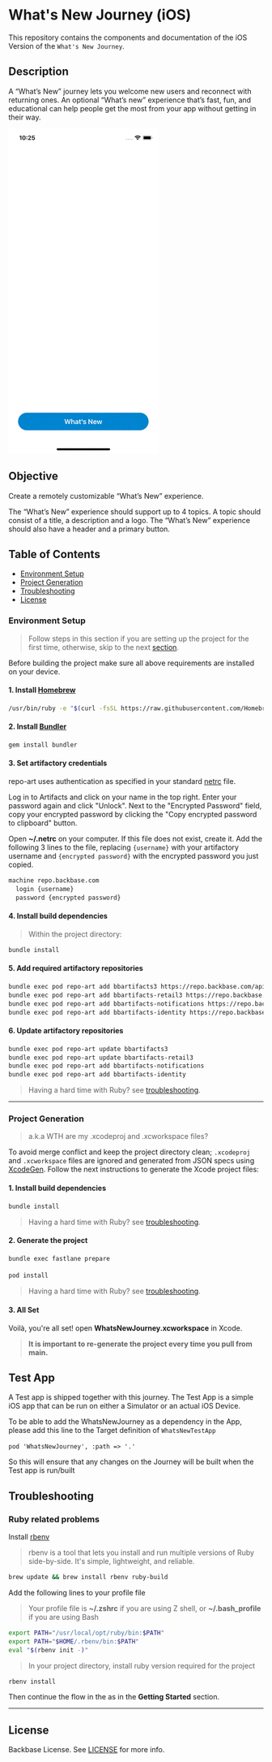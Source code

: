 # What's New Journey (iOS)

This repository contains the components and documentation of the iOS Version of the `What's New Journey`.

## Description
A “What’s New” journey lets you welcome new users and reconnect with returning ones. An optional “What’s new” experience that’s fast, fun, and educational can help people get the most from your app without getting in their way.

![WhatsNewJourneyExample](./Documents/whatsNewJourneyExample.gif)


## Objective
Create a remotely customizable “What’s New” experience.

The “What’s New” experience should support up to 4 topics. A topic should consist of a title, a description and a logo. The “What’s New” experience should also have a header and a primary button.

## Table of Contents

- [Environment Setup](#environment-setup)
- [Project Generation](#project-generation)
- [Troubleshooting](#troubleshooting)
- [License](#license)


### Environment Setup

> Follow steps in this section if you are setting up the project for the first time, otherwise, skip to the next [section](#project-generation).

Before building the project make sure all above requirements are installed on your device.

#### 1. Install [Homebrew](https://brew.sh/)

```sh
/usr/bin/ruby -e "$(curl -fsSL https://raw.githubusercontent.com/Homebrew/install/master/install)"
```

#### 2. Install [Bundler](https://bundler.io/)

```sh
gem install bundler
```

#### 3. Set artifactory credentials

repo-art uses authentication as specified in your standard [netrc](https://www.gnu.org/software/inetutils/manual/html_node/The-_002enetrc-file.html) file.

Log in to Artifacts and click on your name in the top right. Enter your password again and click "Unlock". Next to the "Encrypted Password" field, copy your encrypted password by clicking the "Copy encrypted password to clipboard" button.

Open **~/.netrc** on your computer. If this file does not exist, create it.
Add the following 3 lines to the file, replacing `{username}` with your artifactory username and `{encrypted password}` with the encrypted password you just copied.

```txt
machine repo.backbase.com
  login {username}
  password {encrypted password}
```

#### 4. Install build dependencies

> Within the project directory:

```sh
bundle install
```

#### 5. Add required artifactory repositories

```sh
bundle exec pod repo-art add bbartifacts3 https://repo.backbase.com/api/pods/ios3
bundle exec pod repo-art add bbartifacts-retail3 https://repo.backbase.com/api/pods/ios-retail3
bundle exec pod repo-art add bbartifacts-notifications https://repo.backbase.com/api/pods/ios-mobile-notifications
bundle exec pod repo-art add bbartifacts-identity https://repo.backbase.com/api/pods/ios-identity
```

#### 6. Update artifactory repositories

```sh
bundle exec pod repo-art update bbartifacts3
bundle exec pod repo-art update bbartifacts-retail3
bundle exec pod repo-art add bbartifacts-notifications
bundle exec pod repo-art add bbartifacts-identity
```

> Having a hard time with Ruby? see [troubleshooting](#troubleshooting).

---

### Project Generation

> a.k.a WTH are my .xcodeproj and .xcworkspace files?

To avoid merge conflict and keep the project directory clean; `.xcodeproj` and `.xcworkspace` files are ignored and generated from JSON specs using [XcodeGen](https://github.com/yonaskolb/XcodeGen). Follow the next instructions to generate the Xcode project files:

#### 1. Install build dependencies

```sh
bundle install
```

> Having a hard time with Ruby? see [troubleshooting](#troubleshooting).

#### 2. Generate the project

```sh
bundle exec fastlane prepare

pod install

```

> Having a hard time with Ruby? see [troubleshooting](#troubleshooting).

#### 3. All Set

Voilà, you're all set! open **WhatsNewJourney.xcworkspace** in Xcode.

> **It is important to re-generate the project every time you pull from main.**


## Test App

A Test app is shipped together with this journey. The Test App is a simple iOS app that can be run on either a Simulator or an actual iOS Device. 

To be able to add the WhatsNewJourney as a dependency in the App, please add this line to the Target definition of `WhatsNewTestApp`

`pod 'WhatsNewJourney', :path => '.'`

So this will ensure that any changes on the Journey will be built when the Test app is run/built

## Troubleshooting

### Ruby related problems

Install [rbenv](https://github.com/rbenv/rbenv)

> rbenv is a tool that lets you install and run multiple versions of Ruby side-by-side. It's simple, lightweight, and reliable.

```sh
brew update && brew install rbenv ruby-build
```

Add the following lines to your profile file

> Your profile file is **~/.zshrc** if you are using Z shell, or **~/.bash_profile** if you are using Bash

```bash
export PATH="/usr/local/opt/ruby/bin:$PATH"
export PATH="$HOME/.rbenv/bin:$PATH"
eval "$(rbenv init -)"
```

> In your project directory, install ruby version required for the project

```sh
rbenv install
```

Then continue the flow in the as in the **Getting Started** section.

---


## License

Backbase License. See [LICENSE](LICENSE) for more info.
